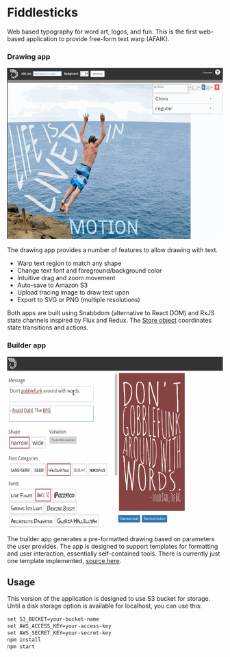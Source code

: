 # Fiddlesticks

Web based typography for word art, logos, and fun. This is the first web-based application to provide free-form text warp (AFAIK).

### Drawing app

<img src="/fstx-demo.gif?raw=true" height="400">

The drawing app provides a number of features to allow drawing with text.

* Warp text region to match any shape
* Change text font and foreground/background color
* Intuitive drag and zoom movement
* Auto-save to Amazon S3
* Upload tracing image to draw text upon
* Export to SVG or PNG (multiple resolutions)

Both apps are built using Snabbdom (alternative to React DOM) and RxJS state channels inspired by Flux and Redux. The [Store object](./client/sketchEditor/Store.ts) coordinates state transitions and actions.

### Builder app

<img src="/fstx-builder-demo.gif?raw=true" height="400">

The builder app generates a pre-formatted drawing based on parameters the user provides. The app is designed to support  templates for formatting and user interaction, essentially self-contained tools. There is currently just one template implemented, [source here](./client/sketchBuilder/templates/Dickens.ts).

## Usage

This version of the application is designed to use S3 bucket for storage. 
Until a disk storage option is available for localhost, you can use this:

```
set S3_BUCKET=your-bucket-name
set AWS_ACCESS_KEY=your-access-key
set AWS_SECRET_KEY=your-secret-key
npm install
npm start
```
